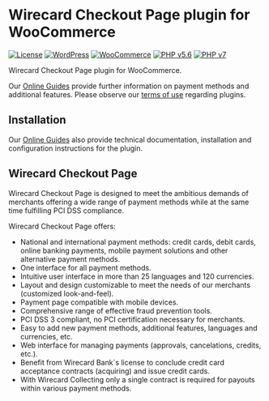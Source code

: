 # Wirecard Checkout Page plugin for WooCommerce

[![License](https://img.shields.io/badge/license-GPLv2-blue.svg)](https://raw.githubusercontent.com/wirecard/woocommerce-wcp/master/LICENSE)
[![WordPress](https://img.shields.io/badge/WordPress-v4.7.4-green.svg)](https://wordpress.org/)
[![WooCommerce](https://img.shields.io/badge/WooCommerce-v3.0.4-green.svg)](https://www.woocommerce.com/)
[![PHP v5.6](https://img.shields.io/badge/php-v5.6-yellow.svg)](http://www.php.net)
[![PHP v7](https://img.shields.io/badge/php-v7-yellow.svg)](http://www.php.net)

Wirecard Checkout Page plugin for WooCommerce. 

Our [Online Guides](https://guides.wirecard.at/) provide further information on payment methods and additional features. Please observe our [terms of use](https://guides.wirecard.at/shop_plugins:info#terms_of_use) regarding plugins.

## Installation
Our [Online Guides](https://guides.wirecard.at/shop_plugins:woocommerce_wcp:start "Installation details") also provide technical documentation, installation and configuration instructions for the plugin.


## Wirecard Checkout Page
Wirecard Checkout Page is designed to meet the ambitious demands of merchants offering a wide range of payment methods while at the same time fulfilling PCI DSS compliance.

Wirecard Checkout Page offers:
- National and international payment methods: credit cards, debit cards, online banking payments, mobile payment solutions and other alternative payment methods.
- One interface for all payment methods.
- Intuitive user interface in more than 25 languages and 120 currencies.
- Layout and design customizable to meet the needs of our merchants (customized look-and-feel).
- Payment page compatible with mobile devices.
- Comprehensive range of effective fraud prevention tools.
- PCI DSS 3 compliant, no PCI certification necessary for merchants.
- Easy to add new payment methods, additional features, languages and currencies, etc.
- Web interface for managing payments (approvals, cancelations, credits, etc.).
- Benefit from Wirecard Bank´s license to conclude credit card acceptance contracts (acquiring) and issue credit cards.
- With Wirecard Collecting only a single contract is required for payouts within various payment methods.
